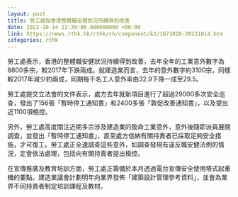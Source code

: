 ```yaml
---
layout: post
title: 勞工處指香港整體職安健狀況持續得到改善
date: 2022-10-14 22:39:00.000000000 +08:00
link: https://news.rthk.hk/rthk/ch/component/k2/1671028-20221014.htm
categories: rthk
---
```


勞工處表示，香港的整體職安健狀況持續得到改善，去年全年的工業意外數字為8800多宗，較2017年下跌兩成。就建造業而言，去年的意外數字約3100宗，同樣較2017年減少約兩成，同期每千名工人意外率由32.9下降一成至29.5。

勞工處提交立法會的文件表示，處方去年就新項目進行了超過29000多次安全巡查，發出了156張「暫時停工通知書」和2400多張「敦促改善通知書」，以及提出近1100項檢控。

另外，勞工處高度關注近期多宗涉及建造業的致命工業意外，意外後隨即派員展開調查，並發出「暫時停工通知書」，直至處方信納有關持責者已採取足夠安全措施，才可復工。勞工處正全速調查這些意外，如調查發現有違反職安健法例的情況，定會依法處理，包括向有關持責者提出檢控。

在宣傳推廣及教育培訓方面，勞工處正籌備於本月透過電台宣傳安全使用塔式起重機的要點。建造業議會計劃明年向業界發佈「建築設計管理參考資料」，並會為業界不同持責者制定培訓課程及教材。

